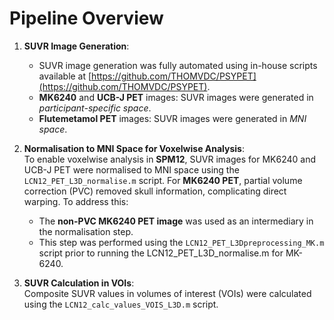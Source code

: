 
# Pipeline Overview

1. **SUVR Image Generation**:
   - SUVR image generation was fully automated using in-house scripts available at [https://github.com/THOMVDC/PSYPET](https://github.com/THOMVDC/PSYPET).
   - **MK6240** and **UCB-J PET** images: SUVR images were generated in *participant-specific space*. 
   - **Flutemetamol PET** images: SUVR images were generated in *MNI space*.

2. **Normalisation to MNI Space for Voxelwise Analysis**:  
  To enable voxelwise analysis in **SPM12**, SUVR images for MK6240 and UCB-J PET were normalised to MNI space using the `LCN12_PET_L3D_normalise.m` script.
  For **MK6240 PET**, partial volume correction (PVC) removed skull information, complicating direct warping. To address this:  
   - The **non-PVC MK6240 PET image** was used as an intermediary in the normalisation step.  
   - This step was performed using the `LCN12_PET_L3Dpreprocessing_MK.m` script prior to running the LCN12_PET_L3D_normalise.m for MK-6240.

3. **SUVR Calculation in VOIs**:  
  Composite SUVR values in volumes of interest (VOIs) were calculated using the `LCN12_calc_values_VOIS_L3D.m` script.
